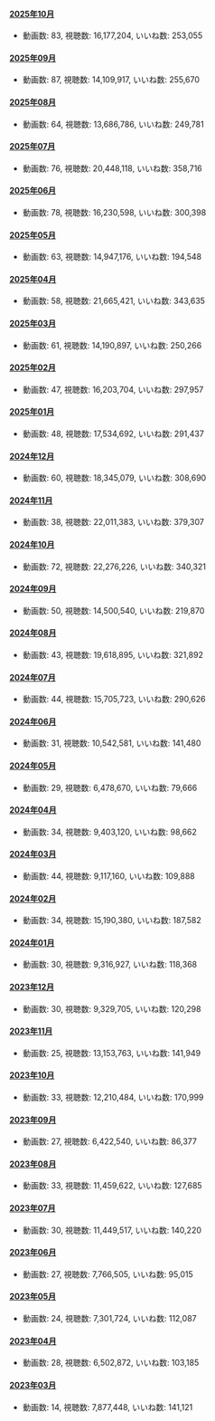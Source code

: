 #### [2025年10月](videos/202510 "wikilink")

-   動画数: 83, 視聴数: 16,177,204, いいね数: 253,055

#### [2025年09月](videos/202509 "wikilink")

-   動画数: 87, 視聴数: 14,109,917, いいね数: 255,670

#### [2025年08月](videos/202508 "wikilink")

-   動画数: 64, 視聴数: 13,686,786, いいね数: 249,781

#### [2025年07月](videos/202507 "wikilink")

-   動画数: 76, 視聴数: 20,448,118, いいね数: 358,716

#### [2025年06月](videos/202506 "wikilink")

-   動画数: 78, 視聴数: 16,230,598, いいね数: 300,398

#### [2025年05月](videos/202505 "wikilink")

-   動画数: 63, 視聴数: 14,947,176, いいね数: 194,548

#### [2025年04月](videos/202504 "wikilink")

-   動画数: 58, 視聴数: 21,665,421, いいね数: 343,635

#### [2025年03月](videos/202503 "wikilink")

-   動画数: 61, 視聴数: 14,190,897, いいね数: 250,266

#### [2025年02月](videos/202502 "wikilink")

-   動画数: 47, 視聴数: 16,203,704, いいね数: 297,957

#### [2025年01月](videos/202501 "wikilink")

-   動画数: 48, 視聴数: 17,534,692, いいね数: 291,437

#### [2024年12月](videos/202412 "wikilink")

-   動画数: 60, 視聴数: 18,345,079, いいね数: 308,690

#### [2024年11月](videos/202411 "wikilink")

-   動画数: 38, 視聴数: 22,011,383, いいね数: 379,307

#### [2024年10月](videos/202410 "wikilink")

-   動画数: 72, 視聴数: 22,276,226, いいね数: 340,321

#### [2024年09月](videos/202409 "wikilink")

-   動画数: 50, 視聴数: 14,500,540, いいね数: 219,870

#### [2024年08月](videos/202408 "wikilink")

-   動画数: 43, 視聴数: 19,618,895, いいね数: 321,892

#### [2024年07月](videos/202407 "wikilink")

-   動画数: 44, 視聴数: 15,705,723, いいね数: 290,626

#### [2024年06月](videos/202406 "wikilink")

-   動画数: 31, 視聴数: 10,542,581, いいね数: 141,480

#### [2024年05月](videos/202405 "wikilink")

-   動画数: 29, 視聴数: 6,478,670, いいね数: 79,666

#### [2024年04月](videos/202404 "wikilink")

-   動画数: 34, 視聴数: 9,403,120, いいね数: 98,662

#### [2024年03月](videos/202403 "wikilink")

-   動画数: 44, 視聴数: 9,117,160, いいね数: 109,888

#### [2024年02月](videos/202402 "wikilink")

-   動画数: 34, 視聴数: 15,190,380, いいね数: 187,582

#### [2024年01月](videos/202401 "wikilink")

-   動画数: 30, 視聴数: 9,316,927, いいね数: 118,368

#### [2023年12月](videos/202312 "wikilink")

-   動画数: 30, 視聴数: 9,329,705, いいね数: 120,298

#### [2023年11月](videos/202311 "wikilink")

-   動画数: 25, 視聴数: 13,153,763, いいね数: 141,949

#### [2023年10月](videos/202310 "wikilink")

-   動画数: 33, 視聴数: 12,210,484, いいね数: 170,999

#### [2023年09月](videos/202309 "wikilink")

-   動画数: 27, 視聴数: 6,422,540, いいね数: 86,377

#### [2023年08月](videos/202308 "wikilink")

-   動画数: 33, 視聴数: 11,459,622, いいね数: 127,685

#### [2023年07月](videos/202307 "wikilink")

-   動画数: 30, 視聴数: 11,449,517, いいね数: 140,220

#### [2023年06月](videos/202306 "wikilink")

-   動画数: 27, 視聴数: 7,766,505, いいね数: 95,015

#### [2023年05月](videos/202305 "wikilink")

-   動画数: 24, 視聴数: 7,301,724, いいね数: 112,087

#### [2023年04月](videos/202304 "wikilink")

-   動画数: 28, 視聴数: 6,502,872, いいね数: 103,185

#### [2023年03月](videos/202303 "wikilink")

-   動画数: 14, 視聴数: 7,877,448, いいね数: 141,121

